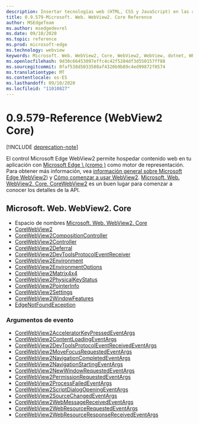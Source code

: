 ```yaml
---
description: Insertar tecnologías web (HTML, CSS y JavaScript) en las aplicaciones nativas con el control Microsoft Edge WebView2
title: 0.9.579-Microsoft. Web. WebView2. Core Reference
author: MSEdgeTeam
ms.author: msedgedevrel
ms.date: 09/10/2020
ms.topic: reference
ms.prod: microsoft-edge
ms.technology: webview
keywords: Microsoft. Web. WebView2, Core, WebView2, WebView, dotnet, WPF, WinForms, App, Edge, CoreWebView2, CoreWebView2Controller, control de explorador, HTML Edge
ms.openlocfilehash: 9d30c66453097effc4c42f5204df3d550157ff88
ms.sourcegitcommit: 0faf538d5033508af4320b9b89c4ed99872f0574
ms.translationtype: MT
ms.contentlocale: es-ES
ms.lasthandoff: 09/10/2020
ms.locfileid: "11010827"
---
```

# 0.9.579-Reference (WebView2 Core)  

[!INCLUDE [deprecation-note](../includes/deprecation-note.md)]

El control Microsoft Edge WebView2 permite hospedar contenido web en tu aplicación con [Microsoft Edge \ (cromo \)](https://www.microsoftedgeinsider.com) como motor de representación.  Para obtener más información, vea [información general sobre Microsoft Edge WebView2](../../index.md)) y [Cómo comenzar a usar WebView2](../../gettingstarted/win32.md).  [Microsoft. Web. WebView2. Core. CoreWebView2](0-9-538/microsoft-web-webview2-core-corewebview2.md) es un buen lugar para comenzar a conocer los detalles de la API.  

## Microsoft. Web. WebView2. Core
*   Espacio de nombres [Microsoft. Web. WebView2. Core](0-9-538/namespace-microsoft-web-webview2-core.md)
*   [CoreWebView2](0-9-538/microsoft-web-webview2-core-corewebview2.md)
*   [CoreWebView2CompositionController](0-9-538/microsoft-web-webview2-core-corewebview2compositioncontroller.md)
*   [CoreWebView2Controller](0-9-538/microsoft-web-webview2-core-corewebview2controller.md)
*   [CoreWebView2Deferral](0-9-538/microsoft-web-webview2-core-corewebview2deferral.md)
*   [CoreWebView2DevToolsProtocolEventReceiver](0-9-538/microsoft-web-webview2-core-corewebview2devtoolsprotocoleventreceiver.md)
*   [CoreWebView2Environment](0-9-538/microsoft-web-webview2-core-corewebview2environment.md)
*   [CoreWebView2EnvironmentOptions](0-9-538/microsoft-web-webview2-core-corewebview2environmentoptions.md)
*   [CoreWebView2Matrix4x4](0-9-538/microsoft-web-webview2-core-corewebview2matrix4x4.md)
*   [CoreWebView2PhysicalKeyStatus](0-9-538/microsoft-web-webview2-core-corewebview2physicalkeystatus.md)
*   [CoreWebView2PointerInfo](0-9-538/microsoft-web-webview2-core-corewebview2pointerinfo.md)
*   [CoreWebView2Settings](0-9-538/microsoft-web-webview2-core-corewebview2settings.md)
*   [CoreWebView2WindowFeatures](0-9-538/microsoft-web-webview2-core-corewebview2windowfeatures.md)
*   [EdgeNotFoundException](0-9-538/microsoft-web-webview2-core-edgenotfoundexception.md)

### Argumentos de evento

*   [CoreWebView2AcceleratorKeyPressedEventArgs](0-9-538/microsoft-web-webview2-core-corewebview2acceleratorkeypressedeventargs.md)
*   [CoreWebView2ContentLoadingEventArgs](0-9-538/microsoft-web-webview2-core-corewebview2contentloadingeventargs.md)
*   [CoreWebView2DevToolsProtocolEventReceivedEventArgs](0-9-538/microsoft-web-webview2-core-corewebview2devtoolsprotocoleventreceivedeventargs.md)
*   [CoreWebView2MoveFocusRequestedEventArgs](0-9-538/microsoft-web-webview2-core-corewebview2movefocusrequestedeventargs.md)
*   [CoreWebView2NavigationCompletedEventArgs](0-9-538/microsoft-web-webview2-core-corewebview2navigationcompletedeventargs.md)
*   [CoreWebView2NavigationStartingEventArgs](0-9-538/microsoft-web-webview2-core-corewebview2navigationstartingeventargs.md)
*   [CoreWebView2NewWindowRequestedEventArgs](0-9-538/microsoft-web-webview2-core-corewebview2newwindowrequestedeventargs.md)
*   [CoreWebView2PermissionRequestedEventArgs](0-9-538/microsoft-web-webview2-core-corewebview2permissionrequestedeventargs.md)
*   [CoreWebView2ProcessFailedEventArgs](0-9-538/microsoft-web-webview2-core-corewebview2processfailedeventargs.md)
*   [CoreWebView2ScriptDialogOpeningEventArgs](0-9-538/microsoft-web-webview2-core-corewebview2scriptdialogopeningeventargs.md)
*   [CoreWebView2SourceChangedEventArgs](0-9-538/microsoft-web-webview2-core-corewebview2sourcechangedeventargs.md)
*   [CoreWebView2WebMessageReceivedEventArgs](0-9-538/microsoft-web-webview2-core-corewebview2webmessagereceivedeventargs.md)
*   [CoreWebView2WebResourceRequestedEventArgs](0-9-538/microsoft-web-webview2-core-corewebview2webresourcerequestedeventargs.md)
*   [CoreWebView2WebResourceResponseReceivedEventArgs](0-9-538/microsoft-web-webview2-core-corewebview2webresourceresponsereceivedeventargs.md)
